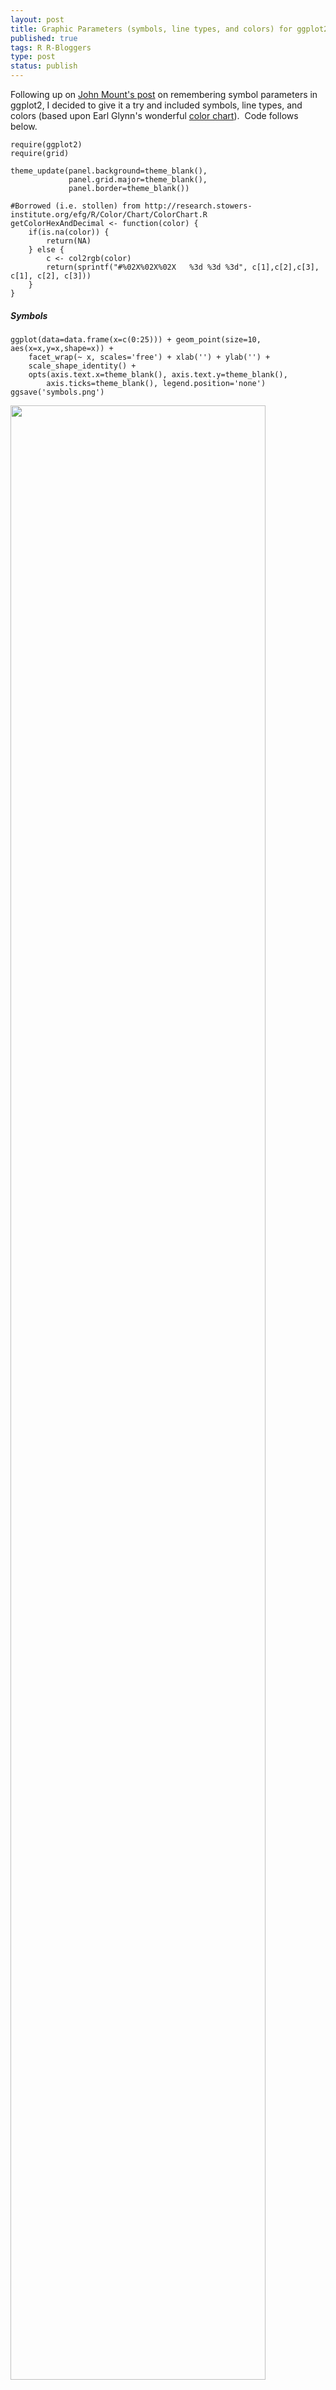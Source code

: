 ```yaml
---
layout: post
title: Graphic Parameters (symbols, line types, and colors) for ggplot2
published: true
tags: R R-Bloggers
type: post
status: publish
---
```


Following up on [John Mount's post](http://www.win-vector.com/blog/2012/04/how-to-remember-point-shape-codes-in-r/comment-page-1/#comment-6354) on remembering symbol parameters in ggplot2, I decided to give it a try and included symbols, line types, and colors (based upon Earl Glynn's wonderful [color chart](http://research.stowers-institute.org/efg/R/Color/Chart/index.htm)).  Code follows below.

	require(ggplot2)
	require(grid)

	theme_update(panel.background=theme_blank(), 
				 panel.grid.major=theme_blank(), 
				 panel.border=theme_blank())

	#Borrowed (i.e. stollen) from http://research.stowers-institute.org/efg/R/Color/Chart/ColorChart.R
	getColorHexAndDecimal <- function(color) {
		if(is.na(color)) {
			return(NA)
		} else {
			c <- col2rgb(color)
			return(sprintf("#%02X%02X%02X   %3d %3d %3d", c[1],c[2],c[3], c[1], c[2], c[3]))
		}
	}

##### Symbols

	ggplot(data=data.frame(x=c(0:25))) + geom_point(size=10, aes(x=x,y=x,shape=x)) + 
		facet_wrap(~ x, scales='free') + xlab('') + ylab('') +
		scale_shape_identity() +
		opts(axis.text.x=theme_blank(), axis.text.y=theme_blank(), 
			axis.ticks=theme_blank(), legend.position='none')
	ggsave('symbols.png')

<img src='http://jason.bryer.org/images/symbols-894x1024.png' width='90%'>

##### Line types

	ggplot(data=data.frame(x=c(1:6))) + geom_hline(size=2, aes(yintercept=x, linetype=x)) +
		scale_linetype_identity() +
		xlab(NULL) + ylab(NULL) + xlim(c(0,100)) +
		opts(axis.text.x=theme_blank(), axis.ticks=theme_blank(), legend.position='none')
	ggsave('linetypes.png', width=6.5, height=2)


<img src='http://jason.bryer.org/images/linetypes1-1024x315.png' width='90%'>

##### Colors
	df = data.frame(x=rep(1:26, 26), y=rep(1:26, each=26))
	df$c = NA
	df[1:length(colors()),'c'] = colors()
	df$n = NA
	df[1:length(colors()),'n'] = 1:length(colors())
	df$r = df$g = df$b = NA
	df[1:length(colors()),c('r','g','b')] = t(col2rgb(colors()))
	df$text = ifelse(apply(df[,c('r','g','b')], 1, sum) > (255*3/2), 'black', 'white')
	df$hex = lapply(df$c, getColorHexAndDecimal)
	df$hex2 = paste(format(df$n, width=3), format(df$c, width=(max(nchar(df$c))+1)), format(df$hex, width=(max(nchar(df$hex))+1)))

	ggplot(df, aes(x=x, y=y, fill=c, label=n)) + geom_tile() + geom_text(aes(colour=text), size=3) + 
		scale_fill_identity() +
		scale_colour_identity() +
		xlab(NULL) + ylab(NULL) +
		opts(axis.text.x=theme_blank(), axis.ticks=theme_blank(), plot.margin=unit(c(0,0,0,0), "cm"),
			 axis.text.y=theme_blank(), axis.ticks=theme_blank(), legend.position='none')
	ggsave('colors.png')

<img src='http://jason.bryer.org/images/colors1-894x1024.png' width='90%'>

This last one is only the first 100 elements in colors(). Use the script file to generate the remaining plots if you like.

	ggplot(df[1:100,], aes(x=1, y=n, fill=c, label=hex2, colour=text)) +
		geom_tile() + geom_text(family = 'mono') +
		scale_fill_identity() +
		scale_colour_identity() +
		xlab(NULL) + ylab(NULL) +
		opts(axis.text.x=theme_blank(), axis.ticks=theme_blank(), plot.margin=unit(c(0,0,0,0), "cm"),
			 axis.text.y=theme_blank(), axis.ticks=theme_blank(), legend.position='none')

![Colors](http://jason.bryer.org/images/colors100-384x1024.png)

